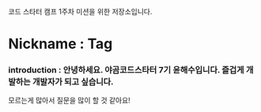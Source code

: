 코드 스타터 캠프 1주차 미션을 위한 저장소입니다.
# Nickname : Tag 
### introduction : 안녕하세요. 야곰코드스타터 7기 윤해수입니다. 즐겁게 개발하는 개발자가 되고 싶습니다.
 모르는게 많아서 질문을 많이 할 것 같아요!
